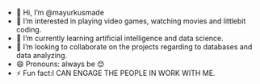 - 👋 Hi, I’m @mayurkusmade
- 👀 I’m interested in playing video games, watching movies and littlebit coding. 
- 🌱 I’m currently learning artificial intelligence and data science.
- 💞️ I’m looking to collaborate on the projects regarding to databases and data analyzing.
- 😄 Pronouns: always be 😊 
- ⚡ Fun fact:I CAN ENGAGE THE PEOPLE IN WORK WITH ME.
